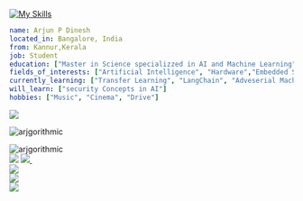 [![My Skills](https://skillicons.dev/icons?i=py,r,html,css,js,cpp,mysql,tensorflow,linux,git,github,raspberrypi,stackoverflow)](https://www.linkedin.com/in/arjun-p-dinesh-81022a235/)
```yaml
name: Arjun P Dinesh
located_in: Bangalore, India
from: Kannur,Kerala
job: Student
education: ["Master in Science specializzed in AI and Machine Learning"]
fields_of_interests: ["Artificial Intelligence", "Hardware","Embedded Systems", "Linux"]
currently_learning: ["Transfer Learning", "LangChain", "Adveserial Machine Learning"]
will_learn: ["security Concepts in AI"]
hobbies: ["Music", "Cinema", "Drive"]
```
<!---
ARj-cyber/ARj-cyber is a ✨ aRj ✨ repository because its `README.md` (this file) appears on your GitHub profile.
You can click the Preview link to take a look at your changes.
--->
<!--[![GitHub Streak](https://streak-stats.demolab.com?user=ARj-cyber&theme=onedark&hide_border=true&date_format=j%20M%5B%20Y%5D&stroke=BF20DD&background=2D2D2D&ring=D41CFF&fire=FF0000&currStreakNum=FFF905&currStreakLabel=FFF905&sideNums=FFF905&sideLabels=D3CE04&dates=AFAB03)](https://git.io/streak-stats) -->

<img align="center" src="https://github-readme-stats.vercel.app/api/top-langs?username=arjgorithmic&title_color=ffffff&text_color=c9cacc&icon_color=2b7bbc&bg_color=1d1f21&langs_count=3" />

<p><img align="center" src="https://github-readme-stats.vercel.app/api?username=arjgorithmic&show_icons=true&locale=en&title_color=ffffff&text_color=c9cacc&icon_color=2b7bbc&bg_color=1d1f21" alt="arjgorithmic"/></p>

<img align="center" src="https://github-readme-streak-stats.herokuapp.com/?user=arjgorithmic" alt="arjgorithmic" />
<br>
<!-- <img src ="https://img.shields.io/badge/Porsche-B12B28?logo=porsche&logoColor=fff&style=for-the-badge"> <br>-->
<img src ="https://img.shields.io/github/followers/Arjgorithmic.svg?style=social&label=Follow&maxAge=2592000">
<a href = "https://www.linkedin.com/in/arjun-p-dinesh-81022a235/">
   <img src="https://img.shields.io/badge/LinkedIn-0077B5?style=for-the-badge&logo=linkedin&logoColor=white">
</a>&nbsp;
<br>
<a href = "https://twitter.com/ArjunP99781635">
   <img src="https://img.shields.io/badge/Twitter-1DA1F2?style=for-the-badge&logo=twitter&logoColor=white">
</a><br>
<!-- <a href = "https://inexpensive-bearskin-e10.notion.site/Wheels-and-Thoughts-f2c2e6ef0c9c44c59d71e6c601bd7adb">
   <img src="https://img.shields.io/badge/Website-Wheels and Thoughts-important"
</a><br> -->
<a href = "mailto:arjunpdinesh123@gmail.com?subject=contacting%20via%20github">
   <img src="https://img.shields.io/badge/Gmail-D14836?style=for-the-badge&logo=gmail&logoColor=white">
</a>
   <br>
<img src="http://ForTheBadge.com/images/badges/built-with-love.svg">
